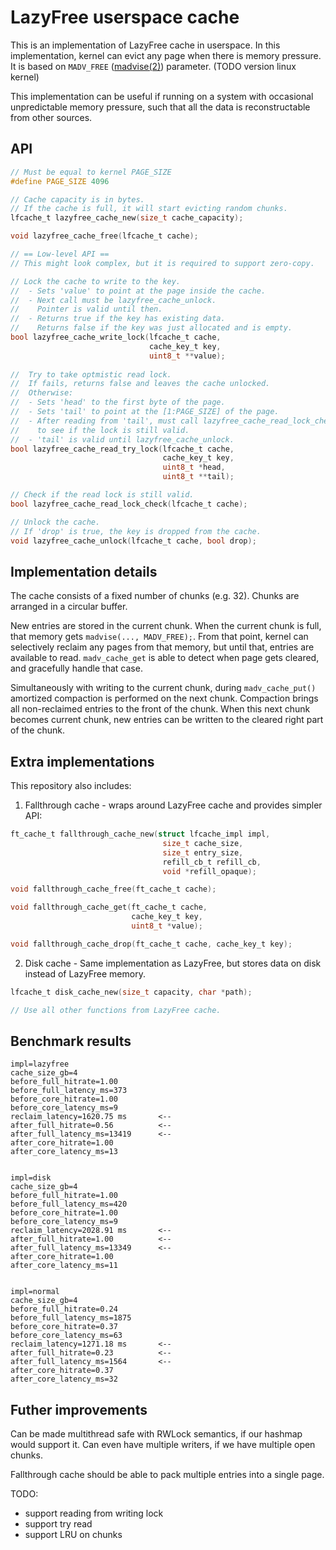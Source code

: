 # LazyFree userspace cache

This is an implementation of LazyFree cache in userspace.
In this implementation, kernel can evict any page when there is memory pressure.
It is based on `MADV_FREE` ([madvise(2)](https://man7.org/linux/man-pages/man2/madvise.2.html)) parameter. (TODO version linux kernel)

This implementation can be useful if running on a system with occasional unpredictable memory pressure, such
that all the data is reconstructable from other sources.

## API

```c
// Must be equal to kernel PAGE_SIZE
#define PAGE_SIZE 4096

// Cache capacity is in bytes. 
// If the cache is full, it will start evicting random chunks.
lfcache_t lazyfree_cache_new(size_t cache_capacity);

void lazyfree_cache_free(lfcache_t cache);

// == Low-level API ==
// This might look complex, but it is required to support zero-copy.

// Lock the cache to write to the key.
//  - Sets 'value' to point at the page inside the cache.
//  - Next call must be lazyfree_cache_unlock.
//    Pointer is valid until then.
//  - Returns true if the key has existing data.
//    Returns false if the key was just allocated and is empty.
bool lazyfree_cache_write_lock(lfcache_t cache, 
                               cache_key_t key,
                               uint8_t **value);
                           
//  Try to take optmistic read lock.
//  If fails, returns false and leaves the cache unlocked.
//  Otherwise:
//  - Sets 'head' to the first byte of the page.
//  - Sets 'tail' to point at the [1:PAGE_SIZE] of the page.
//  - After reading from 'tail', must call lazyfree_cache_read_lock_check 
//    to see if the lock is still valid.
//  - 'tail' is valid until lazyfree_cache_unlock.
bool lazyfree_cache_read_try_lock(lfcache_t cache, 
                                  cache_key_t key,
                                  uint8_t *head,
                                  uint8_t **tail);

// Check if the read lock is still valid.
bool lazyfree_cache_read_lock_check(lfcache_t cache);

// Unlock the cache.
// If 'drop' is true, the key is dropped from the cache.
void lazyfree_cache_unlock(lfcache_t cache, bool drop);
```

## Implementation details

The cache consists of a fixed number of chunks (e.g. 32).
Chunks are arranged in a circular buffer.

New entries are stored in the current chunk.
When the current chunk is full, that memory gets `madvise(..., MADV_FREE);`.
From that point, kernel can selectively reclaim any pages from that memory, but until that, entries are available to read.
`madv_cache_get` is able to detect when page gets cleared, and gracefully handle that case.

Simultaneously with writing to the current chunk, during `madv_cache_put()` amortized compaction is performed on the next chunk.
Compaction brings all non-reclaimed entries to the front of the chunk.
When this next chunk becomes current chunk, new entries can be written to the cleared right part of the chunk.

## Extra implementations

This repository also includes:

1. Fallthrough cache - wraps around LazyFree cache and provides simpler API:

```c
ft_cache_t fallthrough_cache_new(struct lfcache_impl impl, 
                                  size_t cache_size,
                                  size_t entry_size,
                                  refill_cb_t refill_cb, 
                                  void *refill_opaque);

void fallthrough_cache_free(ft_cache_t cache);

void fallthrough_cache_get(ft_cache_t cache, 
                           cache_key_t key, 
                           uint8_t *value);

void fallthrough_cache_drop(ft_cache_t cache, cache_key_t key);
```


2. Disk cache - Same implementation as LazyFree, but stores data on disk instead of LazyFree memory.

```c
lfcache_t disk_cache_new(size_t capacity, char *path);

// Use all other functions from LazyFree cache.
```


## Benchmark results

```text
impl=lazyfree
cache_size_gb=4
before_full_hitrate=1.00
before_full_latency_ms=373
before_core_hitrate=1.00
before_core_latency_ms=9
reclaim_latency=1620.75 ms       <--
after_full_hitrate=0.56          <--
after_full_latency_ms=13419      <--
after_core_hitrate=1.00
after_core_latency_ms=13


impl=disk
cache_size_gb=4
before_full_hitrate=1.00
before_full_latency_ms=420
before_core_hitrate=1.00
before_core_latency_ms=9
reclaim_latency=2028.91 ms       <--
after_full_hitrate=1.00          <--
after_full_latency_ms=13349      <--
after_core_hitrate=1.00
after_core_latency_ms=11


impl=normal
cache_size_gb=4
before_full_hitrate=0.24
before_full_latency_ms=1875
before_core_hitrate=0.37
before_core_latency_ms=63
reclaim_latency=1271.18 ms       <--
after_full_hitrate=0.23          <--
after_full_latency_ms=1564       <--
after_core_hitrate=0.37
after_core_latency_ms=32
```




## Futher improvements

Can be made multithread safe with RWLock semantics, if our hashmap would support it. Can even have multiple writers, if we have multiple open chunks.


Fallthrough cache should be able to pack multiple entries into a single page.


TODO:
 - support reading from writing lock
 - support try read
 - support LRU on chunks
